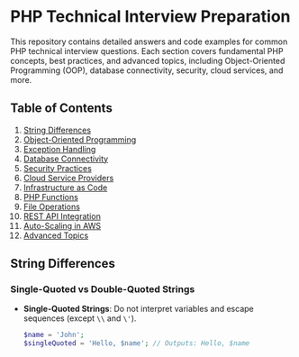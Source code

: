 # PHP Technical Interview Preparation

This repository contains detailed answers and code examples for common PHP technical interview questions. Each section covers fundamental PHP concepts, best practices, and advanced topics, including Object-Oriented Programming (OOP), database connectivity, security, cloud services, and more.

## Table of Contents

1. [String Differences](#string-differences)
2. [Object-Oriented Programming](#object-oriented-programming)
3. [Exception Handling](#exception-handling)
4. [Database Connectivity](#database-connectivity)
5. [Security Practices](#security-practices)
6. [Cloud Service Providers](#cloud-service-providers)
7. [Infrastructure as Code](#infrastructure-as-code)
8. [PHP Functions](#php-functions)
9. [File Operations](#file-operations)
10. [REST API Integration](#rest-api-integration)
11. [Auto-Scaling in AWS](#auto-scaling-in-aws)
12. [Advanced Topics](#advanced-topics)

## String Differences

### Single-Quoted vs Double-Quoted Strings

- **Single-Quoted Strings**: Do not interpret variables and escape sequences (except `\\` and `\'`).
  ```php
  $name = 'John';
  $singleQuoted = 'Hello, $name'; // Outputs: Hello, $name
